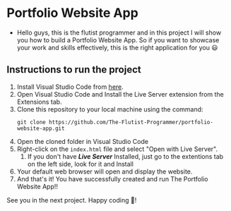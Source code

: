 # Portfolio Website App

- Hello guys, this is the flutist programmer and in this project I will show you how to build a Portfolio Website App. So if you want to showcase your work and skills effectively, this is the right application for you 😃

## Instructions to run the project

1. Install Visual Studio Code from [here](https://code.visualstudio.com/).
2. Open Visual Studio Code and Install the Live Server extension from the Extensions tab.
3. Clone this repository to your local machine using the command:
   ```
   git clone https://github.com/The-Flutist-Programmer/portfolio-website-app.git
   ```
4. Open the cloned folder in Visual Studio Code
5. Right-click on the `index.html` file and select "Open with Live Server".
   1. If you don't have **_Live Server_** Installed, just go to the extentions tab on the left side, look for it and Install
6. Your default web browser will open and display the website.
7. And that's it! You have successfully created and run The Portfolio Website App!!

See you in the next project. Happy coding 🙂!

